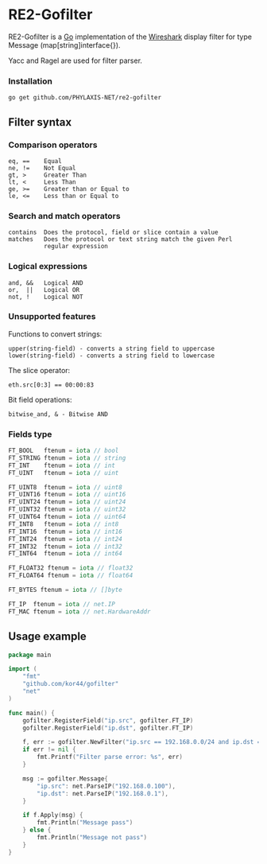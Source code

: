 # RE2-Gofilter

RE2-Gofilter is a [Go](http://golang.org/) implementation of the
[Wireshark](https://wireshark.org/) display filter for type Message (map[string]interface{}).

Yacc and Ragel are used for filter parser.

### Installation

    go get github.com/PHYLAXIS-NET/re2-gofilter
	
## Filter syntax

### Comparison operators
```
eq, ==    Equal
ne, !=    Not Equal
gt, >     Greater Than
lt, <     Less Than
ge, >=    Greater than or Equal to
le, <=    Less than or Equal to
```
	
### Search and match operators
```
contains  Does the protocol, field or slice contain a value
matches   Does the protocol or text string match the given Perl
          regular expression
```			  
### Logical expressions
```
and, &&   Logical AND
or,  ||   Logical OR
not, !    Logical NOT
```

### Unsupported features

Functions to convert strings:
```
upper(string-field) - converts a string field to uppercase
lower(string-field) - converts a string field to lowercase
```
The slice operator:
```
eth.src[0:3] == 00:00:83
```
Bit field operations:
```
bitwise_and, & - Bitwise AND
```	
	
### Fields type
```go
FT_BOOL   ftenum = iota // bool
FT_STRING ftenum = iota // string
FT_INT    ftenum = iota // int
FT_UINT   ftenum = iota // uint

FT_UINT8  ftenum = iota // uint8
FT_UINT16 ftenum = iota // uint16
FT_UINT24 ftenum = iota // uint24
FT_UINT32 ftenum = iota // uint32
FT_UINT64 ftenum = iota // uint64
FT_INT8   ftenum = iota // int8
FT_INT16  ftenum = iota // int16
FT_INT24  ftenum = iota // int24
FT_INT32  ftenum = iota // int32
FT_INT64  ftenum = iota // int64

FT_FLOAT32 ftenum = iota // float32
FT_FLOAT64 ftenum = iota // float64

FT_BYTES ftenum = iota // []byte

FT_IP  ftenum = iota // net.IP
FT_MAC ftenum = iota // net.HardwareAddr
```	

## Usage example
```go
package main

import (
	"fmt"
	"github.com/kor44/gofilter"
	"net"
)

func main() {
	gofilter.RegisterField("ip.src", gofilter.FT_IP)
	gofilter.RegisterField("ip.dst", gofilter.FT_IP)

	f, err := gofilter.NewFilter("ip.src == 192.168.0.0/24 and ip.dst == 192.168.0.1")
	if err != nil {
		fmt.Printf("Filter parse error: %s", err)
	}

	msg := gofilter.Message{
		"ip.src": net.ParseIP("192.168.0.100"),
		"ip.dst": net.ParseIP("192.168.0.1"),
	}

	if f.Apply(msg) {
		fmt.Println("Message pass")
	} else {
		fmt.Println("Message not pass")
	}
}
```
